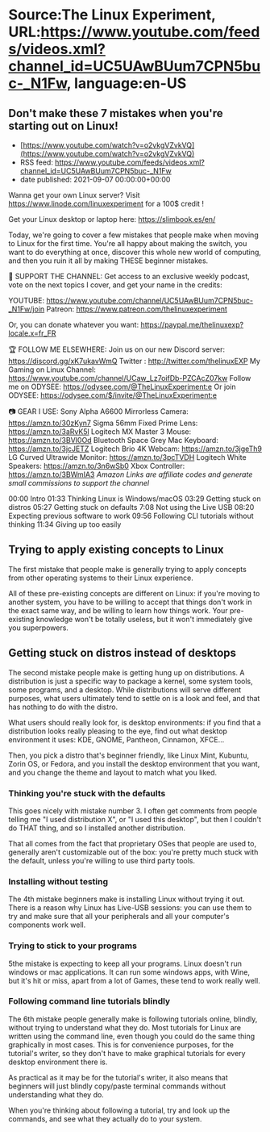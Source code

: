 # Source:The Linux Experiment, URL:https://www.youtube.com/feeds/videos.xml?channel_id=UC5UAwBUum7CPN5buc-_N1Fw, language:en-US

## Don't make these 7 mistakes when you're starting out on Linux!
 - [https://www.youtube.com/watch?v=o2vkgVZvkVQ](https://www.youtube.com/watch?v=o2vkgVZvkVQ)
 - RSS feed: https://www.youtube.com/feeds/videos.xml?channel_id=UC5UAwBUum7CPN5buc-_N1Fw
 - date published: 2021-09-07 00:00:00+00:00

Wanna get your own Linux server? Visit https://www.linode.com/linuxexperiment for a 100$ credit ! 



Get your Linux desktop or laptop here: https://slimbook.es/en/



Today, we're going to cover a few mistakes that people make when moving to Linux for the first time. You're all happy about making the switch, you want to do everything at once, discover this whole new world of computing, and then you ruin it all by making THESE beginner mistakes.



👏 SUPPORT THE CHANNEL:
Get access to an exclusive weekly podcast, vote on the next topics I cover, and get your name in the credits:

YOUTUBE: https://www.youtube.com/channel/UC5UAwBUum7CPN5buc-_N1Fw/join
Patreon: https://www.patreon.com/thelinuxexperiment

Or, you can donate whatever you want: https://paypal.me/thelinuxexp?locale.x=fr_FR

🏆 FOLLOW ME ELSEWHERE:
Join us on our new Discord server: https://discord.gg/xK7ukavWmQ
Twitter : http://twitter.com/thelinuxEXP
My Gaming on Linux Channel: https://www.youtube.com/channel/UCaw_Lz7oifDb-PZCAcZ07kw
Follow me on ODYSEE: https://odysee.com/@TheLinuxExperiment:e
Or join ODYSEE: https://odysee.com/$/invite/@TheLinuxExperiment:e

📷 GEAR I USE:
Sony Alpha A6600 Mirrorless Camera: https://amzn.to/30zKyn7
Sigma 56mm Fixed Prime Lens: https://amzn.to/3aRvK5l
Logitech MX Master 3 Mouse: https://amzn.to/3BVI0Od
Bluetooth Space Grey Mac Keyboard: https://amzn.to/3jcJETZ
Logitech Brio 4K Webcam: https://amzn.to/3jgeTh9
LG Curved Ultrawide Monitor: https://amzn.to/3pcTVDH
Logitech White Speakers: https://amzn.to/3n6wSb0
Xbox Controller: https://amzn.to/3BWmIA3
*Amazon Links are affiliate codes and generate small commissions to support the channel*


00:00 Intro
01:33 Thinking Linux is Windows/macOS
03:29 Getting stuck on distros
05:27 Getting stuck on defaults
7:08 Not using the Live USB
08:20 Expecting previous software to work
09:56 Following CLI tutorials without thinking
11:34 Giving up too easily

## Trying to apply existing concepts to Linux

The first mistake that people make is generally trying to apply concepts from other operating systems to their Linux experience.

All of these pre-existing concepts are different on Linux: if you're moving to another system, you have to be willing to accept that things don't work in the exact same way, and be willing to learn how things work. Your pre-existing knowledge won't be totally useless, but it won't immediately give you superpowers.

## Getting stuck on distros instead of desktops

The second mistake people make is getting hung up on distributions. A distribution is just a specific way to package a kernel, some system tools, some programs, and a desktop. While distributions will serve different purposes, what users ultimately tend to settle on is a look and feel, and that has nothing to do with the distro.

What users should really look for, is desktop environments: if you find that a distribution looks really pleasing to the eye, find out what desktop environment it uses: KDE, GNOME, Pantheon, Cinnamon, XFCE...

Then, you pick a distro that's beginner friendly, like Linux Mint, Kubuntu, Zorin OS, or Fedora, and you install the desktop environment that you want, and you change the theme and layout to match what you liked.

### Thinking you're stuck with the defaults

This goes nicely with mistake number 3.
I often get comments from people telling me "I used distribution X", or "I used this desktop", but then I couldn't do THAT thing, and so I installed another distribution.

That all comes from the fact that proprietary OSes that people are used to, generally aren't customizable out of the box: you're pretty much stuck with the default, unless you're willing to use third party tools.

### Installing without testing

The 4th mistake beginners make is installing Linux without trying it out. There is a reason why Linux has Live-USB sessions: you can use them to try and make sure that all your peripherals and all your computer's components work well.

### Trying to stick to your programs

5the mistake  is expecting to keep all your programs. Linux doesn't run windows or mac applications. It can run some windows apps, with Wine, but it's hit or miss, apart from a lot of Games, these tend to work really well.


### Following command line tutorials blindly

The 6th mistake people generally make is following tutorials online, blindly, without trying to understand what they do.
Most tutorials for Linux are written using the command line, even though you could do the same thing graphically in most cases. This is for convenience purposes, for the tutorial's writer, so they don't have to make graphical tutorials for every desktop environment there is.

As practical as it may be for the tutorial's writer, it also means that beginners will just blindly copy/paste terminal commands without understanding what they do.

When you're thinking about following a tutorial, try and look up the commands, and see what they actually do to your system.

